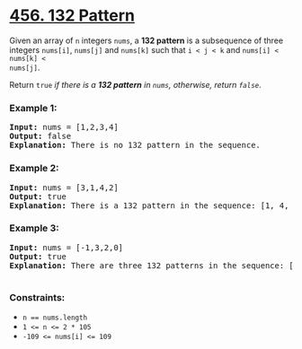 # [456. 132 Pattern](https://leetcode.com/problems/132-pattern)

Given an array of <code>n</code> integers <code>nums</code>, a <strong>132 pattern</strong> is a subsequence of three integers <code>nums[i]</code>, <code>nums[j]</code> and <code>nums[k]</code> such that <code>i < j < k</code> and <code>nums[i] < nums[k] < nums[j]</code>.

Return <code>true</code> <em>if there is a <strong>132 pattern</strong> in <code>nums</code>, otherwise, return <code>false</code></em>.

### **Example 1:**
<pre>
<strong>Input:</strong> nums = [1,2,3,4]
<strong>Output:</strong> false
<strong>Explanation:</strong> There is no 132 pattern in the sequence.
</pre>
  
### **Example 2:**
<pre>
<strong>Input:</strong> nums = [3,1,4,2]
<strong>Output:</strong> true
<strong>Explanation:</strong> There is a 132 pattern in the sequence: [1, 4, 2].
</pre>
  
### **Example 3:**
<pre>
<strong>Input:</strong> nums = [-1,3,2,0]
<strong>Output:</strong> true
<strong>Explanation:</strong> There are three 132 patterns in the sequence: [-1, 3, 2], [-1, 3, 0] and [-1, 2, 0].
 </pre>

### **Constraints:**

- <code>n == nums.length</code>
- <code>1 <= n <= 2 * 105</code>
- <code>-109 <= nums[i] <= 109</code>
